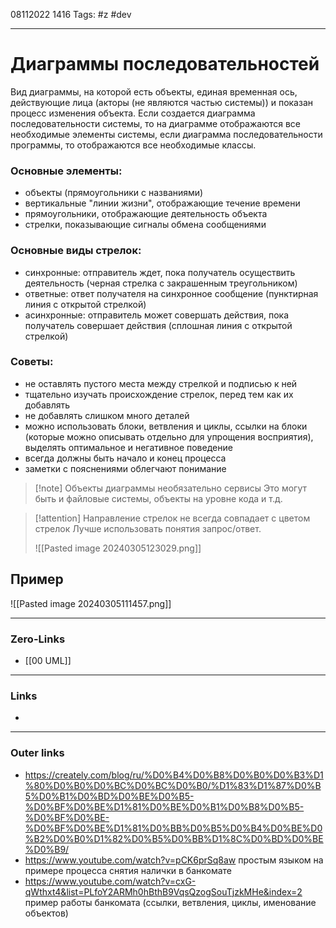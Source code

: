 08112022 1416
Tags: #z #dev

---
# Диаграммы последовательностей

Вид диаграммы, на которой есть объекты, единая временная ось, действующие лица (акторы (не являются частью системы)) и показан процесс изменения объекта. Если создается диаграмма последовательности системы, то на диаграмме отображаются все необходимые элементы системы, если диаграмма последовательности программы, то отображаются все необходимые классы.

### Основные элементы:
- объекты (прямоугольники с названиями)
- вертикальные "линии жизни", отображающие течение времени
- прямоугольники, отображающие деятельность объекта
- стрелки, показывающие сигналы обмена сообщениями

### Основные виды стрелок:
- синхронные: отправитель ждет, пока получатель осуществить деятельность (черная стрелка с закрашенным треугольником)
- ответные: ответ получателя на синхронное сообщение (пунктирная линия с открытой стрелкой)
- асинхронные: отправитель может совершать действия, пока получатель совершает действия (сплошная линия с открытой стрелкой)

### Советы:
- не оставлять пустого места между стрелкой и подписью к ней
- тщательно изучать происхождение стрелок, перед тем как их добавлять
- не добавлять слишком много деталей
- можно использовать блоки, ветвления и циклы, ссылки на блоки (которые можно описывать отдельно для упрощения восприятия), выделять оптимальное и негативное поведение
- всегда должны быть начало и конец процесса
- заметки с пояснениями облегчают понимание

>[!note] Объекты диаграммы необязательно сервисы
>Это могут быть и файловые системы, объекты на уровне кода и т.д.

>[!attention] Направление стрелок не всегда совпадает с цветом стрелок
>Лучше использовать понятия запрос/ответ.
>
>![[Pasted image 20240305123029.png]]

## Пример

![[Pasted image 20240305111457.png]]

---
### Zero-Links
- [[00 UML]]

---
### Links
- 

---
### Outer links
- https://creately.com/blog/ru/%D0%B4%D0%B8%D0%B0%D0%B3%D1%80%D0%B0%D0%BC%D0%BC%D0%B0/%D1%83%D1%87%D0%B5%D0%B1%D0%BD%D0%BE%D0%B5-%D0%BF%D0%BE%D1%81%D0%BE%D0%B1%D0%B8%D0%B5-%D0%BF%D0%BE-%D0%BF%D0%BE%D1%81%D0%BB%D0%B5%D0%B4%D0%BE%D0%B2%D0%B0%D1%82%D0%B5%D0%BB%D1%8C%D0%BD%D0%BE%D0%B9/
- https://www.youtube.com/watch?v=pCK6prSq8aw простым языком на примере процесса снятия налички в банкомате
- https://www.youtube.com/watch?v=cxG-qWthxt4&list=PLfoY2ARMh0hBthB9VqsQzogSouTjzkMHe&index=2 пример работы банкомата (ссылки, ветвления, циклы, именование объектов)